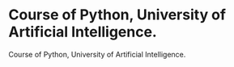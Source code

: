 # Course of Python, University of Artificial Intelligence. 
Course of Python, University of Artificial Intelligence. 
